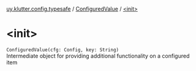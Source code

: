 [uy.klutter.config.typesafe](../index.md) / [ConfiguredValue](index.md) / [&lt;init&gt;](.)


# &lt;init&gt;
<code>ConfiguredValue(cfg: Config, key: String)</code><br/>
Intermediate object for providing additional functionality on a configured item


